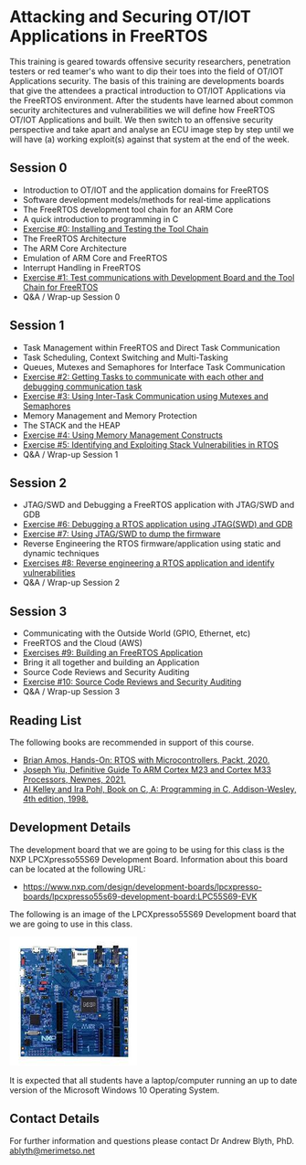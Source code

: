 # Attacking and Securing OT/IOT Applications in FreeRTOS

This training is geared towards offensive security researchers, penetration testers or red teamer's who want to dip their toes into the field of OT/IOT Applications security. The basis of this training are developments boards that give the attendees a practical introduction to OT/IOT Applications via the FreeRTOS environment. After the students have learned about common security architectures and vulnerabilities we will define how FreeRTOS OT/IOT Applications and built. We then switch to an offensive security perspective and take apart and analyse an ECU image step by step until we will have (a) working exploit(s) against that system at the end of the week.

## Session 0

* Introduction to OT/IOT and the application domains for FreeRTOS
* Software development models/methods for real-time applications
* The FreeRTOS development tool chain for an ARM Core
* A quick introduction to programming in C
* [Exercise #0: Installing and Testing the Tool Chain](https://github.com/Merimetso-Code/FreeRTOSSecurity/blob/main/Exercise0.md)
* The FreeRTOS Architecture
* The ARM Core Architecture
* Emulation of ARM Core and FreeRTOS
* Interrupt Handling in FreeRTOS
* [Exercise #1: Test communications with Development Board and the Tool Chain for FreeRTOS](https://github.com/Merimetso-Code/FreeRTOSSecurity/blob/main/Exercise1.md)
* Q&A / Wrap-up Session 0

## Session 1
* Task Management within FreeRTOS and Direct Task Communication
* Task Scheduling, Context Switching and Multi-Tasking
* Queues, Mutexes and Semaphores for Interface Task Communication
* [Exercise #2: Getting Tasks to communicate with each other and debugging communication task](https://github.com/Merimetso-Code/FreeRTOSSecurity/blob/main/Exercise2.md)
* [Exercise #3: Using Inter-Task Communication using Mutexes and Semaphores](https://github.com/Merimetso-Code/FreeRTOSSecurity/blob/main/Exercise3.md)
* Memory Management and Memory Protection
* The STACK and the HEAP
* [Exercise #4: Using Memory Management Constructs](https://github.com/Merimetso-Code/FreeRTOSSecurity/blob/main/Exercise4.md)
* [Exercise #5: Identifying and Exploiting Stack Vulnerabilities in RTOS](https://github.com/Merimetso-Code/FreeRTOSSecurity/blob/main/Exercise5.md)
* Q&A / Wrap-up Session 1

## Session 2

* JTAG/SWD and Debugging a FreeRTOS application with JTAG/SWD and GDB
* [Exercise #6: Debugging a RTOS application using JTAG(SWD) and GDB](https://github.com/Merimetso-Code/FreeRTOSSecurity/blob/main/Exercise6.md)
* [Exercise #7: Using JTAG/SWD to dump the firmware](https://github.com/Merimetso-Code/FreeRTOSSecurity/blob/main/Exercise7.md)
* Reverse Engineering the RTOS firmware/application using static and dynamic techniques
* [Exercises #8: Reverse engineering a RTOS application and identify vulnerabilities](https://github.com/Merimetso-Code/FreeRTOSSecurity/blob/main/Exercise8.md)
* Q&A / Wrap-up Session 2

## Session 3

* Communicating with the Outside World (GPIO, Ethernet, etc)
* FreeRTOS and the Cloud (AWS)
* [Exercises #9: Building an FreeRTOS Application](https://github.com/Merimetso-Code/FreeRTOSSecurity/blob/main/Exercise9.md)
* Bring it all together and building an Application
* Source Code Reviews and Security Auditing
* [Exercise #10: Source Code Reviews and Security Auditing](https://github.com/Merimetso-Code/FreeRTOSSecurity/blob/main/Exercise10.md)
* Q&A / Wrap-up Session 3

## Reading List

The following books are recommended in support of this course.
* [Brian Amos, Hands-On: RTOS with Microcontrollers, Packt, 2020.](https://www.amazon.co.uk/Hands-RTOS-Microcontrollers-Building-real-time/dp/1838826734/ref=sr_1_1?crid=DMY4DPNC99Q3&keywords=Hands-On%3A+RTOS+with+Microcontrollers&qid=1641932971&s=books&sprefix=hands-on+rtos+with+microcontrollers%2Cstripbooks%2C71&sr=1-1)
* [Joseph Yiu, Definitive Guide To ARM Cortex M23 and Cortex M33 Processors, Newnes, 2021.](https://www.amazon.co.uk/Definitive-Guide-Cortex-M23-Cortex-M33-Processors/dp/0128207353/ref=sr_1_1?crid=131I6HSLMH7PM&keywords=Definitive+Guide+To+ARM+Cortex+M23+and+Cortex+M33+Processors&qid=1641933007&s=books&sprefix=definitive+guide+to+arm+cortex+m23+and+cortex+m33+processors%2Cstripbooks%2C42&sr=1-1)
* [Al Kelley and Ira Pohl, Book on C, A: Programming in C, Addison-Wesley, 4th edition, 1998.](https://www.amazon.co.uk/Book-C-Programming/dp/0201183994/ref=sr_1_4?crid=L8V3J4J6UHRT&keywords=Book+on+C%2C+A%3A+Programming+in+C&qid=1641933052&s=books&sprefix=book+on+c+a+programming+in+c%2Cstripbooks%2C46&sr=1-4)

## Development Details

The development board that we are going to be using for this class is the NXP LPCXpresso55S69 Development Board. Information about this board can be located at the following URL:

* https://www.nxp.com/design/development-boards/lpcxpresso-boards/lpcxpresso55s69-development-board:LPC55S69-EVK

The following is an image of the LPCXpresso55S69 Development board that we are going to use in this class.

![LPCXpresso55S69](LPCXpresso55S69.jpeg)

It is expected that all students have a laptop/computer running an up to date version of the Microsoft Windows 10 Operating System.

## Contact Details

For further information and questions please contact Dr Andrew Blyth, PhD. <ablyth@merimetso.net>
